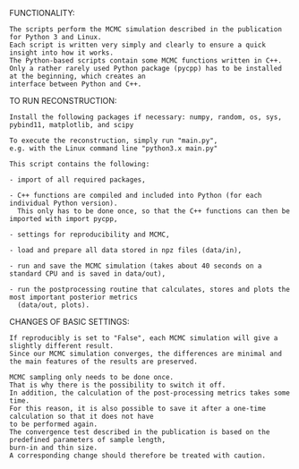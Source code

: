 FUNCTIONALITY:

    The scripts perform the MCMC simulation described in the publication for Python 3 and Linux.
    Each script is written very simply and clearly to ensure a quick insight into how it works.
    The Python-based scripts contain some MCMC functions written in C++. 
    Only a rather rarely used Python package (pycpp) has to be installed at the beginning, which creates an 
    interface between Python and C++.


TO RUN RECONSTRUCTION:

    Install the following packages if necessary: numpy, random, os, sys, pybind11, matplotlib, and scipy

    To execute the reconstruction, simply run "main.py", 
    e.g. with the Linux command line "python3.x main.py"

    This script contains the following:

    - import of all required packages, 

    - C++ functions are compiled and included into Python (for each individual Python version).
      This only has to be done once, so that the C++ functions can then be imported with import pycpp,

    - settings for reproducibility and MCMC,
    
    - load and prepare all data stored in npz files (data/in),

    - run and save the MCMC simulation (takes about 40 seconds on a standard CPU and is saved in data/out),

    - run the postprocessing routine that calculates, stores and plots the most important posterior metrics 
      (data/out, plots).

CHANGES OF BASIC SETTINGS:

    If reproducibly is set to "False", each MCMC simulation will give a slightly different result.
    Since our MCMC simulation converges, the differences are minimal and the main features of the results are preserved.
    
    MCMC sampling only needs to be done once.
    That is why there is the possibility to switch it off.
    In addition, the calculation of the post-processing metrics takes some time.
    For this reason, it is also possible to save it after a one-time calculation so that it does not have 
    to be performed again.
    The convergence test described in the publication is based on the predefined parameters of sample length, 
    burn-in and thin size.
    A corresponding change should therefore be treated with caution.

